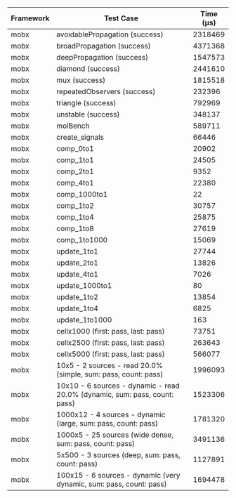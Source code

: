 | Framework | Test Case | Time (μs) |
| --- | --- | --- |
| mobx | avoidablePropagation (success) | 2318469 |
| mobx | broadPropagation (success) | 4371368 |
| mobx | deepPropagation (success) | 1547573 |
| mobx | diamond (success) | 2441610 |
| mobx | mux (success) | 1815518 |
| mobx | repeatedObservers (success) | 232396 |
| mobx | triangle (success) | 792969 |
| mobx | unstable (success) | 348137 |
| mobx | molBench | 589711 |
| mobx | create_signals | 66446 |
| mobx | comp_0to1 | 20902 |
| mobx | comp_1to1 | 24505 |
| mobx | comp_2to1 | 9352 |
| mobx | comp_4to1 | 22380 |
| mobx | comp_1000to1 | 22 |
| mobx | comp_1to2 | 30757 |
| mobx | comp_1to4 | 25875 |
| mobx | comp_1to8 | 27619 |
| mobx | comp_1to1000 | 15069 |
| mobx | update_1to1 | 27744 |
| mobx | update_2to1 | 13826 |
| mobx | update_4to1 | 7026 |
| mobx | update_1000to1 | 80 |
| mobx | update_1to2 | 13854 |
| mobx | update_1to4 | 6825 |
| mobx | update_1to1000 | 163 |
| mobx | cellx1000 (first: pass, last: pass) | 73751 |
| mobx | cellx2500 (first: pass, last: pass) | 263643 |
| mobx | cellx5000 (first: pass, last: pass) | 566077 |
| mobx | 10x5 - 2 sources - read 20.0% (simple, sum: pass, count: pass) | 1996093 |
| mobx | 10x10 - 6 sources - dynamic - read 20.0% (dynamic, sum: pass, count: pass) | 1523306 |
| mobx | 1000x12 - 4 sources - dynamic (large, sum: pass, count: pass) | 1781320 |
| mobx | 1000x5 - 25 sources (wide dense, sum: pass, count: pass) | 3491136 |
| mobx | 5x500 - 3 sources (deep, sum: pass, count: pass) | 1127891 |
| mobx | 100x15 - 6 sources - dynamic (very dynamic, sum: pass, count: pass) | 1694478 |
